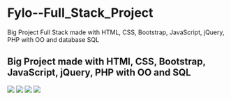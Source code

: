 # Fylo--Full_Stack_Project
Big Project Full Stack made with HTML, CSS, Bootstrap, JavaScript, jQuery, PHP with OO and database SQL

## Big Project made with HTMl, CSS, Bootstrap, JavaScript, jQuery, PHP with OO and SQL

![](https://dl.uploadgram.me/602e9e14348b3h)
![](https://dl.uploadgram.me/602e9e0f02dc3h)
![](https://dl.uploadgram.me/602e9e9374ffbh)
![](https://dl.uploadgram.me/602e9dd01ce84h)
